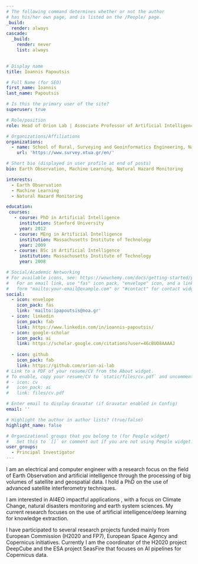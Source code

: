 ```yaml
---
# The following command determines whether or not the author
# has his/her own page, and is listed on the /People/ page.
_build:
  render: always
cascade:
  _build:
    render: never
    list: always

    
# Display name
title: Ioannis Papoutsis

# Full Name (for SEO)
first_name: Ioannis
last_name: Papoutsis

# Is this the primary user of the site?
superuser: true

# Role/position
role: Head of Orion Lab | Associate Professor of Artificial Intelligence for Earth Observation

# Organizations/Affiliations
organizations:
  - name: School of Rural, Surveying and Geoinformatics Engineering, National Technical University of Athens
    url: 'https://www.survey.ntua.gr/en/'

# Short bio (displayed in user profile at end of posts)
bio: Earth Observation, Machine Learning, Natural Hazard Monitoring 

interests:
  - Earth Observation
  - Machine Learning
  - Natural Hazard Monitoring

education:
 courses:
   - course: PhD in Artificial Intelligence
     institution: Stanford University
     year: 2012
   - course: MEng in Artificial Intelligence
     institution: Massachusetts Institute of Technology
     year: 2009
   - course: BSc in Artificial Intelligence
     institution: Massachusetts Institute of Technology
     year: 2008

# Social/Academic Networking
# For available icons, see: https://wowchemy.com/docs/getting-started/page-builder/#icons
#   For an email link, use "fas" icon pack, "envelope" icon, and a link in the
#   form "mailto:your-email@example.com" or "#contact" for contact widget.
social:
  - icon: envelope
    icon_pack: fas
    link: 'mailto:ipapoutsis@noa.gr'
  - icon: linkedin
    icon_pack: fab
    link: https://www.linkedin.com/in/ioannis-papoutsis/	
  - icon: google-scholar
    icon_pack: ai
    link: https://scholar.google.com/citations?user=46cBUO8AAAAJ
 
  - icon: github
    icon_pack: fab
    link: https://github.com/orion-ai-lab
# Link to a PDF of your resume/CV from the About widget.
# To enable, copy your resume/CV to `static/files/cv.pdf` and uncomment the lines below.
# - icon: cv
#   icon_pack: ai
#   link: files/cv.pdf

# Enter email to display Gravatar (if Gravatar enabled in Config)
email: ''

# Highlight the author in author lists? (true/false)
highlight_name: false

# Organizational groups that you belong to (for People widget)
#   Set this to `[]` or comment out if you are not using People widget.
user_groups:
  - Principal Investigator
---
```


I am an electrical and computer engineer with a research focus on the field of Earth Observation and artificial intelligence through the processing of big volumes of satellite and geospatial data. I hold a PhD on the use of advanced satellite interferometry techniques. 

I am interested in AI4EO impactful applications , with a focus on Climate Change, natural disasters monitoring and earth system sciences. My current research focuses on the use of artificial intelligence/deep learning for knowledge extraction. 

I have participated to several research projects funded mainly from European Commission (H2020 and FP7), European Space Agency and Copernicus initiatives. Currently I am the coordinator of the H2020 project DeepCube and the ESA project SeasFire that focuses on AI pipelines for Copernicus data.  